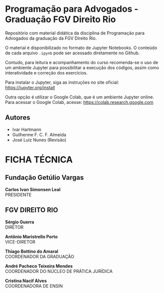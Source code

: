 # Programação para Advogados - Graduação FGV Direito Rio

Repositório com material didática da disciplina de Programação para Advogados da graduação da FGV Direito Rio.

O material é disponibilizado no formato de Jupyter Notebooks. O conteúdo de cada arquivo `.ipynb` pode ser acessado diretamente no Github.

Contudo, para leitura e acompanhamento do curso recomenda-se o uso de um ambiente Jupyter para possibilitar a execução dos códigos, assim como interatividade e correção dos exercícios. 

Para instalar o Jupyter, siga as instruções no site oficial: https://jupyter.org/install

Outra opção é utilizar o Google Colab, que é um ambiente Jupyter online. Para acessar o Google Colab, acesse: https://colab.research.google.com

## Autores

- Ivar Hartmann
- Guilherme F. C. F. Almeida
- José Luiz Nunes (Revisão)


# FICHA TÉCNICA

## Fundação Getúlio Vargas
**Carlos Ivan Simonsen Leal**  
PRESIDENTE

## FGV DIREITO RIO
**Sérgio Guerra**  
DIRETOR

**Antônio Maristrello Porto**  
VICE-DIRETOR

**Thiago Bottino do Amaral**  
COORDENADOR DA GRADUAÇÃO

**André Pacheco Teixeira Mendes**  
COORDENADOR DO NÚCLEO DE PRÁTICA JURÍDICA

**Cristina Nacif Alves**  
COORDENADORA DE ENSIN
